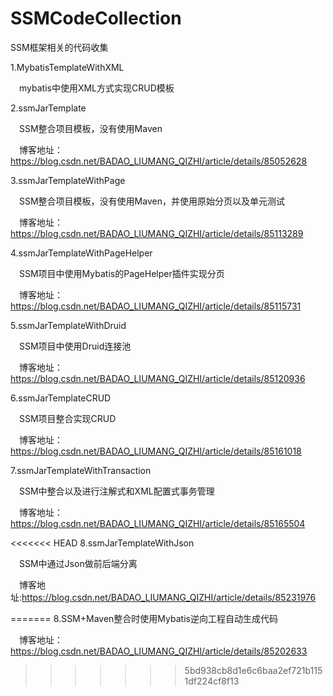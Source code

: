 # SSMCodeCollection
SSM框架相关的代码收集

1.MybatisTemplateWithXML


&ensp;&ensp;mybatis中使用XML方式实现CRUD模板


2.ssmJarTemplate


&ensp;&ensp;SSM整合项目模板，没有使用Maven


&ensp;&ensp;博客地址：https://blog.csdn.net/BADAO_LIUMANG_QIZHI/article/details/85052628


3.ssmJarTemplateWithPage


&ensp;&ensp;SSM整合项目模板，没有使用Maven，并使用原始分页以及单元测试


&ensp;&ensp;博客地址：https://blog.csdn.net/BADAO_LIUMANG_QIZHI/article/details/85113289


4.ssmJarTemplateWithPageHelper


&ensp;&ensp;SSM项目中使用Mybatis的PageHelper插件实现分页


&ensp;&ensp;博客地址：https://blog.csdn.net/BADAO_LIUMANG_QIZHI/article/details/85115731


5.ssmJarTemplateWithDruid


&ensp;&ensp;SSM项目中使用Druid连接池


&ensp;&ensp;博客地址：https://blog.csdn.net/BADAO_LIUMANG_QIZHI/article/details/85120936



6.ssmJarTemplateCRUD

&ensp;&ensp;SSM项目整合实现CRUD

&ensp;&ensp;博客地址：https://blog.csdn.net/BADAO_LIUMANG_QIZHI/article/details/85161018

7.ssmJarTemplateWithTransaction

&ensp;&ensp;SSM中整合以及进行注解式和XML配置式事务管理

&ensp;&ensp;博客地址：https://blog.csdn.net/BADAO_LIUMANG_QIZHI/article/details/85165504

<<<<<<< HEAD
8.ssmJarTemplateWithJson

&ensp;&ensp;SSM中通过Json做前后端分离

&ensp;&ensp;博客地址:https://blog.csdn.net/BADAO_LIUMANG_QIZHI/article/details/85231976


=======
8.SSM+Maven整合时使用Mybatis逆向工程自动生成代码

&ensp;&ensp;博客地址：https://blog.csdn.net/BADAO_LIUMANG_QIZHI/article/details/85202633
>>>>>>> 5bd938cb8d1e6c6baa2ef721b1151df224cf8f13










